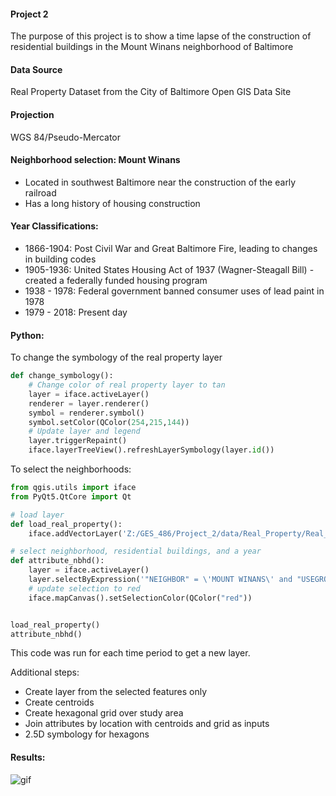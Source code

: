 #### Project 2
The purpose of this project is to show a time lapse of the construction of residential buildings in the Mount Winans
neighborhood of Baltimore

#### Data Source
Real Property Dataset from the City of Baltimore Open GIS Data Site

#### Projection
WGS 84/Pseudo-Mercator

#### Neighborhood selection: Mount Winans
  - Located in southwest Baltimore near the construction of the early railroad
  - Has a long history of housing construction

#### Year Classifications:
- 1866-1904: Post Civil War and Great Baltimore Fire, leading to changes in building codes
- 1905-1936: United States Housing Act of 1937 (Wagner-Steagall Bill) - created a
 federally funded housing program
- 1938 - 1978: Federal government banned consumer uses of lead paint in 1978
- 1979 - 2018: Present day

#### Python:
To change the symbology of the real property layer
```python
def change_symbology():
    # Change color of real property layer to tan
    layer = iface.activeLayer()
    renderer = layer.renderer()
    symbol = renderer.symbol()
    symbol.setColor(QColor(254,215,144))
    # Update layer and legend
    layer.triggerRepaint()
    iface.layerTreeView().refreshLayerSymbology(layer.id())
```

To select the neighborhoods:
```Python
from qgis.utils import iface
from PyQt5.QtCore import Qt

# load layer
def load_real_property():
    iface.addVectorLayer('Z:/GES_486/Project_2/data/Real_Property/Real_Property.shp', 'real property', 'ogr')

# select neighborhood, residential buildings, and a year
def attribute_nbhd():
    layer = iface.activeLayer()
    layer.selectByExpression('"NEIGHBOR" = \'MOUNT WINANS\' and "USEGROUP" = \'R\' and "year_build" >= 1803 and "year_build" <= 1860', QgsVectorLayer.SetSelection)
    # update selection to red
    iface.mapCanvas().setSelectionColor(QColor("red"))


load_real_property()
attribute_nbhd()
```
This code was run for each time period to get a new layer.

Additional steps:
- Create layer from the selected features only
- Create centroids
- Create hexagonal grid over study area
- Join attributes by location with centroids and grid as inputs
- 2.5D symbology for hexagons


#### Results:

![gif](http://maryaro.github.io/projec_2/mt_winans.gif "map")
